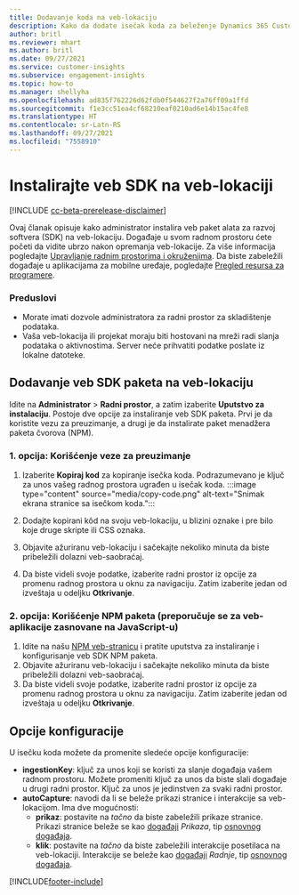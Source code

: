 ```yaml
---
title: Dodavanje koda na veb-lokaciju
description: Kako da dodate isečak koda za beleženje Dynamics 365 Customer Insights događaja na vašoj veb-lokaciji.
author: britl
ms.reviewer: mhart
ms.author: britl
ms.date: 09/27/2021
ms.service: customer-insights
ms.subservice: engagement-insights
ms.topic: how-to
ms.manager: shellyha
ms.openlocfilehash: ad835f762226d62fdb0f544627f2a76ff09a1ffd
ms.sourcegitcommit: f1e3cc51ea4cf68210eaf0210ad6e14b15ac4fe8
ms.translationtype: HT
ms.contentlocale: sr-Latn-RS
ms.lasthandoff: 09/27/2021
ms.locfileid: "7558910"
---
```

# <a name="install-the-web-sdk-on-a-website"></a>Instalirajte veb SDK na veb-lokaciji

[!INCLUDE [cc-beta-prerelease-disclaimer](includes/cc-beta-prerelease-disclaimer.md)]

Ovaj članak opisuje kako administrator instalira veb paket alata za razvoj softvera (SDK) na veb-lokaciju. Događaje u svom radnom prostoru ćete početi da vidite ubrzo nakon opremanja veb-lokacije. Za više informacija pogledajte [Upravljanje radnim prostorima i okruženjima](manage-environments-workspaces.md). Da biste zabeležili događaje u aplikacijama za mobilne uređaje, pogledajte [Pregled resursa za programere](developer-resources.md).


### <a name="prerequisites"></a>Preduslovi

* Morate imati dozvole administratora za radni prostor za skladištenje podataka.
* Vaša veb-lokacija ili projekat moraju biti hostovani na mreži radi slanja podataka o aktivnostima. Server neće prihvatiti podatke poslate iz lokalne datoteke.


## <a name="add-web-sdk-to-your-website"></a>Dodavanje veb SDK paketa na veb-lokaciju

Idite na **Administrator** > **Radni prostor**, a zatim izaberite **Uputstvo za instalaciju**. Postoje dve opcije za instaliranje veb SDK paketa. Prvi je da koristite vezu za preuzimanje, a drugi je da instalirate paket menadžera paketa čvorova (NPM).

### <a name="option-1-using-the-download-link"></a>1. opcija: Korišćenje veze za preuzimanje

1. Izaberite **Kopiraj kod** za kopiranje isečka koda. Podrazumevano je ključ za unos vašeg radnog prostora ugrađen u isečak koda.
  :::image type="content" source="media/copy-code.png" alt-text="Snimak ekrana stranice sa isečkom koda.":::

1. Dodajte kopirani kôd na svoju veb-lokaciju, u blizini <head> oznake i pre bilo koje druge skripte ili CSS oznaka.
1. Objavite ažuriranu veb-lokaciju i sačekajte nekoliko minuta da biste pribeležili dolazni veb-saobraćaj.
1. Da biste videli svoje podatke, izaberite radni prostor iz opcije za promenu radnog prostora u oknu za navigaciju. Zatim izaberite jedan od izveštaja u odeljku **Otkrivanje**.

### <a name="option-2-using-the-npm-package-recommended-for-javascript-based-web-apps"></a>2. opcija: Korišćenje NPM paketa (preporučuje se za veb-aplikacije zasnovane na JavaScript-u)

1. Idite na našu [NPM veb-stranicu](https://www.npmjs.com/package/engagementinsights-web) i pratite uputstva za instaliranje i konfigurisanje veb SDK NPM paketa.
1. Objavite ažuriranu veb-lokaciju i sačekajte nekoliko minuta da biste pribeležili dolazni veb-saobraćaj.
1. Da biste videli svoje podatke, izaberite radni prostor iz opcije za promenu radnog prostora u oknu za navigaciju. Zatim izaberite jedan od izveštaja u odeljku **Otkrivanje**.

## <a name="configuration-options"></a>Opcije konfiguracije

U isečku koda možete da promenite sledeće opcije konfiguracije:

- **ingestionKey**: ključ za unos koji se koristi za slanje događaja vašem radnom prostoru. Možete promeniti ključ za unos da biste slali događaje u drugi radni prostor. Ključ za unos je jedinstven za svaki radni prostor.
- **autoCapture**: navodi da li se beleže prikazi stranice i interakcije sa veb-lokacijom. Ima dve mogućnosti:
    - **prikaz**: postavite na *tačno* da biste zabeležili prikaze stranice. Prikazi stranice beleže se kao [događaji](glossary.md#event) *Prikaza*, tip [osnovnog događaja](glossary.md#base-event).
    - **klik**: postavite na *tačno* da biste zabeležili interakcije posetilaca na veb-lokaciji. Interakcije se beleže kao [događaji](glossary.md#event) *Radnje*, tip [osnovnog događaja](glossary.md#base-event).

[!INCLUDE[footer-include](../includes/footer-banner.md)]
